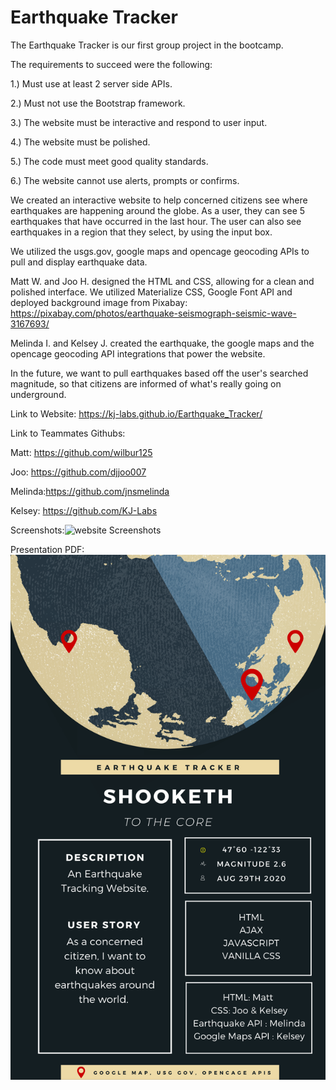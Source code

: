 # Earthquake Tracker

The Earthquake Tracker is our first group project in the bootcamp. 

The requirements to succeed were the following: 

1.) Must use at least 2 server side APIs.

2.) Must not use the Bootstrap framework.

3.) The website must be interactive and respond to user input. 

4.) The website must be polished.

5.) The code must meet good quality standards.

6.) The website cannot use alerts, prompts or confirms. 

We created an interactive website to help concerned citizens see where earthquakes are happening around the globe. As a user, they can see 5 earthquakes that have occurred in the last hour. The user can also see earthquakes in a region that they select, by using the input box. 

We utilized the usgs.gov, google maps and opencage geocoding APIs to pull and display earthquake data. 

Matt W. and Joo H. designed the HTML and CSS, allowing for a clean and polished interface.
We utilized Materialize CSS, Google Font API and deployed background image from Pixabay:
https://pixabay.com/photos/earthquake-seismograph-seismic-wave-3167693/

Melinda I. and Kelsey J. created the earthquake, the google maps and the opencage geocoding API integrations that power the website.

In the future, we want to pull earthquakes based off the user's searched magnitude, so that citizens are informed of what's really going on underground.

Link to Website: https://kj-labs.github.io/Earthquake_Tracker/

Link to Teammates Githubs: 

Matt: https://github.com/wilbur125

Joo: https://github.com/djjoo007

Melinda:https://github.com/jnsmelinda

Kelsey: https://github.com/KJ-Labs

Screenshots:![website Screenshots](assets/imgs/screenshots.PNG "website Screenshots")

Presentation PDF:![Presentation Picture](https://github.com/KJ-Labs/Earthquake_Tracker/blob/master/assets/imgs/presentationpicture.png "Presentation Picture")


